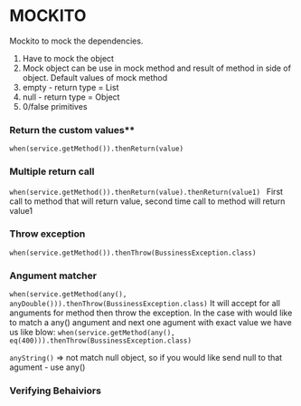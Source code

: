 # MOCKITO
Mockito to mock the dependencies.
1. Have to mock the object
2. Mock object can be use in mock method and result of method in side of object.
Default values of mock method
 1. empty - return type = List
 2. null - return type = Object
 3. 0/false primitives
### Return the custom values**
 ``when(service.getMethod()).thenReturn(value) ``
### Multiple return call
``when(service.getMethod()).thenReturn(value).thenReturn(value1) ``
First call to method that will return value, second time call to method will return value1
### Throw exception
``when(service.getMethod()).thenThrow(BussinessException.class)``
### Angument matcher
``when(service.getMethod(any(), anyDouble())).thenThrow(BussinessException.class)``
It will accept for all anguments for method then throw the exception.
In the case with would like to match a any() angument and next one agument with exact value we have us like blow:
``when(service.getMethod(any(), eq(400))).thenThrow(BussinessException.class)``

``anyString()`` => not match null object, so if you would like send null to that agument - use any()

### Verifying Behaiviors

